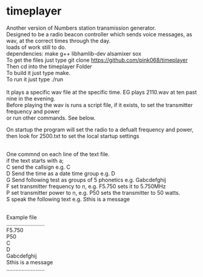 # timeplayer<br />
Another version of 
Numbers station transmission generator.<br />
Designed to be a radio beacon controller which sends voice messages, as wav, at the correct times through the day.<br />
loads of work still to do.<br />
dependencies: make g++ libhamlib-dev alsamixer sox<br />
To get the files just type git clone https://github.com/pink068/timeplayer<br/>
Then cd into the timeplayer Folder<br/>
To build it just type make.<br />
To run it just type ./run<br /><br />
It plays a specific wav file at the specific time. EG plays 2110.wav at ten past nine in the evening. <br/>
Before playing the wav is runs a script file, if it exists, to set the transmitter frequency and power <br/> 
or run other commands. See below.

On startup the program will set the radio to a defualt frequency and power, <br/>
then look for 2500.txt to set the local startup settings<br />

<br />
One commnd on each line of the text file.<br/>
if the text starts with a;<br />
C send the callsign e.g. C<br />
D Send the time as a date time group  e.g. D<br />
G Send following test as groups of 5 phonetics   e.g. Gabcdefghij<br />
F set transmitter frequency to n, e.g.  F5.750 sets it to 5.750MHz<br />
P set transmitter power to n, e.g. P50 sets the transmitter to 50 watts.<br />
S speak the following text e.g. Sthis is a message<br />
<br />

Example file<br />
.........................<br />
F5.750<br />
P50<br />
C<br />
D<br />
Gabcdefghij<br />
Sthis is a message<br />
.........................<br />
